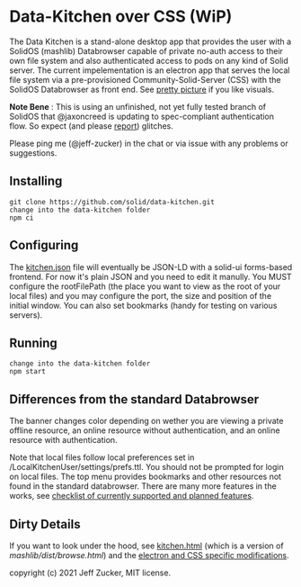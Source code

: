 # Data-Kitchen over CSS (WiP)

The Data Kitchen is a stand-alone desktop app that provides the user with a SolidOS (mashlib) Databrowser capable of private no-auth access to their own file system and also authenticated access to pods on any kind of Solid server. The current impelementation is an electron app that serves the local file system via a pre-provisioned Community-Solid-Server (CSS) with the SolidOS Databrowser as front end. See [pretty picture](./assets/Data-Kitchen.png) if you like visuals.

**Note Bene** : This is using an unfinished, not yet fully tested branch of SolidOS that @jaxoncreed is updating to spec-compliant authentication flow. So expect (and please [report](https://github.com/solid/solidos/issues/40)) glitches.

Please ping me (@jeff-zucker) in the chat or via issue with any problems or suggestions.

## Installing
```text
git clone https://github.com/solid/data-kitchen.git
change into the data-kitchen folder
npm ci
```

## Configuring
The [kitchen.json](./kitchen.json) file will eventually be JSON-LD with a solid-ui forms-based frontend.  For now it's plain JSON and you need to edit it manully.  You MUST configure the rootFilePath (the place you want to view as the root of your local files) and you may configure the port, the size and position of the initial window.  You can also set bookmarks (handy for testing on various servers).

## Running 
```text
change into the data-kitchen folder
npm start
```

## Differences from the standard Databrowser

The banner changes color depending on wether you are viewing a private offline resource, an online resource without authentication, and an online resource with authentication.

Note that local files follow local preferences set in /LocalKitchenUser/settings/prefs.ttl.  You should not be prompted for login on local files. The top menu provides bookmarks and other resources not found in the standard databrowser.
There are many more features in the works, see [checklist of currently supported and planned features](https://github.com/solid/solidos/issues/40).

## Dirty Details

If you want to look under the hood, see [kitchen.html](./assets/kitchen.html) (which is a version of *mashlib/dist/browse.html*) and the  [electron and CSS specific modifications](./src/).

copyright (c) 2021 Jeff Zucker, MIT license.
